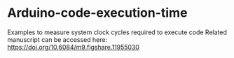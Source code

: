 # Arduino-code-execution-time
Examples to measure system clock cycles required to execute code
Related manuscript can be accessed here: https://doi.org/10.6084/m9.figshare.11955030
